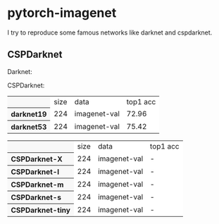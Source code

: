 # pytorch-imagenet
I try to reproduce some famous networks like darknet and cspdarknet.

## CSPDarknet

Darknet:

<table><tbody>
<tr><th align="left" bgcolor=#f8f8f8> </th>  <td bgcolor=white> size </td><td bgcolor=white> data </td><td bgcolor=white> top1 acc</tr>

<tr><th align="left" bgcolor=#f8f8f8> darknet19 </th><td bgcolor=white> 224 </td><td bgcolor=white> imagenet-val  </td>
<td bgcolor=white> 72.96 </td></tr>

<tr><th align="left" bgcolor=#f8f8f8> darknet53 </th><td bgcolor=white> 224 </td><td bgcolor=white> imagenet-val  </td>
<td bgcolor=white> 75.42 </td></tr>

CSPDarknet:

<table><tbody>
<tr><th align="left" bgcolor=#f8f8f8> </th> <td bgcolor=white> size </td><td bgcolor=white> data </td><td bgcolor=white> top1 acc</tr>

<tr><th align="left" bgcolor=#f8f8f8> CSPDarknet-X </th><td bgcolor=white> 224 </td><td bgcolor=white> imagenet-val  </td>
<td bgcolor=white> - </td></tr>

<tr><th align="left" bgcolor=#f8f8f8> CSPDarknet-l </th><td bgcolor=white> 224 </td><td bgcolor=white> imagenet-val  </td>
<td bgcolor=white> - </td></tr>

<tr><th align="left" bgcolor=#f8f8f8> CSPDarknet-m </th><td bgcolor=white> 224 </td><td bgcolor=white> imagenet-val  </td>
<td bgcolor=white> - </td></tr>

<tr><th align="left" bgcolor=#f8f8f8> CSPDarknet-s </th><td bgcolor=white> 224 </td><td bgcolor=white> imagenet-val  </td>
<td bgcolor=white> - </td></tr>

<tr><th align="left" bgcolor=#f8f8f8> CSPDarknet-tiny </th><td bgcolor=white> 224 </td><td bgcolor=white> imagenet-val  </td>
<td bgcolor=white> - </td></tr>

</table></tbody>
